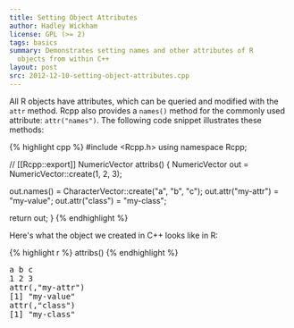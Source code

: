 ```yaml
---
title: Setting Object Attributes
author: Hadley Wickham
license: GPL (>= 2)
tags: basics
summary: Demonstrates setting names and other attributes of R 
  objects from within C++
layout: post
src: 2012-12-10-setting-object-attributes.cpp
---
```

All R objects have attributes, which can be queried and modified with the
`attr` method. Rcpp also provides a `names()` method for the commonly used
attribute: `attr("names")`. The following code snippet illustrates these
methods:


{% highlight cpp %}
#include <Rcpp.h>
using namespace Rcpp;

// [[Rcpp::export]]
NumericVector attribs() {
  NumericVector out = NumericVector::create(1, 2, 3);

  out.names() = CharacterVector::create("a", "b", "c");
  out.attr("my-attr") = "my-value";
  out.attr("class") = "my-class";

  return out;
}
{% endhighlight %}

Here's what the object we created in C++ looks like in R:

{% highlight r %}
attribs()
{% endhighlight %}



<pre class="output">
a b c 
1 2 3 
attr(,&quot;my-attr&quot;)
[1] &quot;my-value&quot;
attr(,&quot;class&quot;)
[1] &quot;my-class&quot;
</pre>
